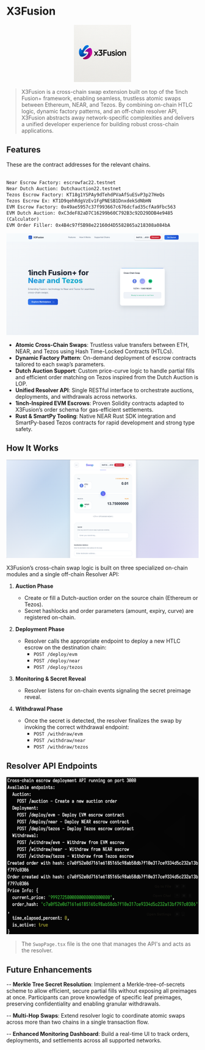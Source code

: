 # X3Fusion


<center><img src='./images/x3Fusion.png' height='150' width='150'></center>

> X3Fusion is a cross-chain swap extension built on top of the 1inch Fusion+ framework, enabling seamless, trustless atomic swaps between Ethereum, NEAR, and Tezos. By combining on-chain HTLC logic, dynamic factory patterns, and an off-chain resolver API, X3Fusion abstracts away network-specific complexities and delivers a unified developer experience for building robust cross-chain applications.

## Features

These are the contract addresses for the relevant chains. 

```plaintext

Near Escrow Factory: escrowfac22.testnet
Near Dutch Auction: Dutchauction22.testnet
Tezos Escrow Factory: KT18g1YSPAy9dTehdPVaAfSuESvP3p27HeQs
Tezos Escrow Ex: KT1D9qehRdgVzEv1FgPNESB1DnxdekSdNbHN
EVM Escrow Factory: 0x49ae5957c37f993667c676dcfad35cfAa9Fbc563
EVM Dutch Auction: 0xC3deF82aD7C16299b60C792B3c92D29DDB4e9485 (Calculator)
EVM Order Filler: 0x4B4c97f5B98e22160d4D5582865a218308a084bA

```


<img src='./images/home.png' >


- **Atomic Cross-Chain Swaps**: Trustless value transfers between ETH, NEAR, and Tezos using Hash Time-Locked Contracts (HTLCs).  
- **Dynamic Factory Pattern**: On-demand deployment of escrow contracts tailored to each swap’s parameters.  
- **Dutch Auction Support**: Custom price-curve logic to handle partial fills and efficient order matching on Tezos inspired from the Dutch Auction is LOP.  
- **Unified Resolver API**: Single RESTful interface to orchestrate auctions, deployments, and withdrawals across networks.  
- **1inch-Inspired EVM Escrows**: Proven Solidity contracts adapted to X3Fusion’s order schema for gas-efficient settlements.  
- **Rust & SmartPy Tooling**: Native NEAR Rust SDK integration and SmartPy-based Tezos contracts for rapid development and strong type safety.  



## How It Works

<img src='./images/swap.png' >



X3Fusion’s cross-chain swap logic is built on three specialized on-chain modules and a single off-chain Resolver API:

1. **Auction Phase**  
   - Create or fill a Dutch-auction order on the source chain (Ethereum or Tezos).  
   - Secret hashlocks and order parameters (amount, expiry, curve) are registered on-chain.

2. **Deployment Phase**  
   - Resolver calls the appropriate endpoint to deploy a new HTLC escrow on the destination chain:  
     - `POST /deploy/evm`  
     - `POST /deploy/near`  
     - `POST /deploy/tezos`

3. **Monitoring & Secret Reveal**  
   - Resolver listens for on-chain events signaling the secret preimage reveal.

4. **Withdrawal Phase**  
   - Once the secret is detected, the resolver finalizes the swap by invoking the correct withdrawal endpoint:  
     - `POST /withdraw/evm`  
     - `POST /withdraw/near`  
     - `POST /withdraw/tezos`

## Resolver API Endpoints

<img src='./images/api.png'>

> The `SwapPage.tsx` file is the one that manages the API's and acts as the resolver. 

## Future Enhancements
-- **Merkle Tree Secret Resolution**: Implement a Merkle-tree-of-secrets scheme to allow efficient, secure partial fills without exposing all preimages at once. Participants can prove knowledge of specific leaf preimages, preserving confidentiality and enabling granular withdrawals.

-- **Multi-Hop Swaps**: Extend resolver logic to coordinate atomic swaps across more than two chains in a single transaction flow.

-- **Enhanced Monitoring Dashboard**: Build a real-time UI to track orders, deployments, and settlements across all supported networks.